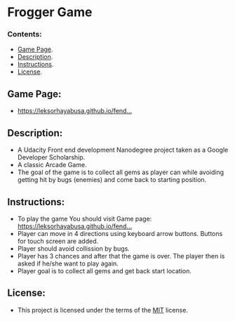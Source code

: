 # Frogger Game

### Contents:

- [Game Page](#game-page).
- [Description](#description).
- [Instructions](#instructions).
- [License](#license).



## Game Page:
- https://leksorhayabusa.github.io/fend…


## Description:

- A Udacity Front end development Nanodegree project taken as a Google Developer Scholarship.
- A classic Arcade Game.
- The goal of the game is to collect all gems as player can while avoiding getting hit by bugs (enemies) and come back to starting position.


## Instructions:

- To play the game You should visit Game page: https://leksorhayabusa.github.io/fend…
- Player can move in 4 directions using keyboard arrow buttons. Buttons for touch screen are added.
- Player should avoid collission by bugs.
- Player has 3 chances and after that the game is over. The player then is asked if he/she want to play again.
- Player goal is to collect all gems and get back start location.


## License:

- This project is licensed under the terms of the [MIT](https://choosealicense.com/licenses/mit/) license.
